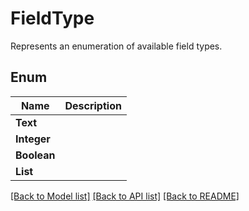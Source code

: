 ﻿
# FieldType
Represents an enumeration of available field types.

## Enum
 Name | Description
------------ | ------------
**Text** | 
**Integer** | 
**Boolean** | 
**List** | 


[[Back to Model list]](../../README.md#documentation-for-models) [[Back to API list]](../../README.md#documentation-for-api-endpoints) [[Back to README]](../../README.md)


